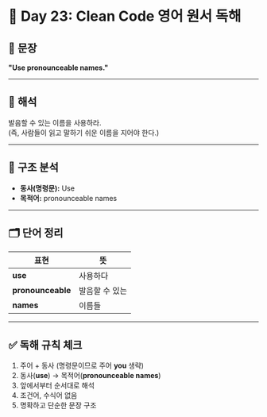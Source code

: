 # 📘 Day 23: Clean Code 영어 원서 독해

## 📖 문장

**"Use pronounceable names."**

---

## 📌 해석

발음할 수 있는 이름을 사용하라.  
(즉, 사람들이 읽고 말하기 쉬운 이름을 지어야 한다.)

---

## 🔎 구조 분석

- **동사(명령문):** Use
- **목적어:** pronounceable names

---

## 🗂 단어 정리

| 표현              | 뜻             |
| ----------------- | -------------- |
| **use**           | 사용하다       |
| **pronounceable** | 발음할 수 있는 |
| **names**         | 이름들         |

---

## ✅ 독해 규칙 체크

1. 주어 + 동사 (명령문이므로 주어 **you** 생략)
2. 동사(**use**) → 목적어(**pronounceable names**)
3. 앞에서부터 순서대로 해석
4. 조건어, 수식어 없음
5. 명확하고 단순한 문장 구조
